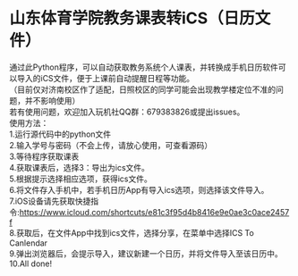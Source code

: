 # 山东体育学院教务课表转iCS（日历文件）
通过此Python程序，可以自动获取教务系统个人课表，并转换成手机日历软件可以导入的iCS文件，便于上课前自动提醒日程等功能。  
（目前仅对济南校区作了适配，日照校区的同学可能会出现教学楼定位不准的问题，并不影响使用）  
若有使用问题，欢迎加入玩机社QQ群：679383826或提出issues。  
使用方法：  
1.运行源代码中的python文件  
2.输入学号与密码（不会上传，请放心使用，可查看源码）  
3.等待程序获取课表  
4.获取课表后，选择3：导出为ics文件。  
5.根据提示选择相应选项，获得ics文件。  
6.将文件存入手机中，若手机日历App有导入ics选项，则选择该文件导入。  
7.iOS设备请先获取快捷指令:https://www.icloud.com/shortcuts/e81c3f95d4b8416e9e0ae3c0ace2457f  
8.获取后，在文件App中找到ics文件，选择分享，在菜单中选择ICS To Canlendar  
9.弹出浏览器后，会提示导入，建议新建一个日历，并将文件导入至该日历中。  
10.All done!
